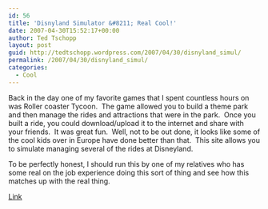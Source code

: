 ```yaml
---
id: 56
title: 'Disnyland Simulator &#8211; Real Cool!'
date: 2007-04-30T15:52:17+00:00
author: Ted Tschopp
layout: post
guid: http://tedtschopp.wordpress.com/2007/04/30/disnyland_simul/
permalink: /2007/04/30/disnyland_simul/
categories:
  - Cool
---
```

Back in the day one of my favorite games that I spent countless hours on was Roller coaster Tycoon.  The game allowed you to build a theme park and then manage the rides and attractions that were in the park.  Once you built a ride, you could download/upload it to the internet and share with your friends.  It was great fun.  Well, not to be out done, it looks like some of the cool kids over in Europe have done better than that.  This site allows you to simulate managing several of the rides at Disneyland.

To be perfectly honest, I should run this by one of my relatives who has some real on the job experience doing this sort of thing and see how this matches up with the real thing.

[Link](http://sims.themagical.nl/)<span style="color:#810081;"> </span>